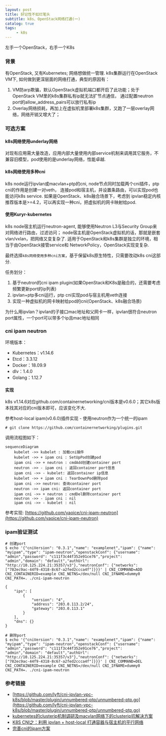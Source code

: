 ```yaml
---
layout: post
title: 好记性不如烂笔头
subtitle: k8s、OpenStack网络打通(一)
catalog: true
tags:
     - k8s
---
```


左手一个OpenStack，右手一个K8s

### 背景

有OpenStack, 又有Kubernetes; 网络想做统一管理. k8s集群运行在OpenStack VM下, 如何做到更深层面的网络打通，典型的原因有：
1. VM防arp欺骗，默认OpenStack虚拟机端口都开启了此功能；处于OpenStack VM里的k8s集群私有ip就无法扩节点通信，
通过配置neutron port的allow_address_pairs可以放行私有ip
2. Overlay网络损耗，再加上在虚拟机里部署k8s集群，又跑了一层overlay网络，网络开销又增大了；

### 可选方案

#### k8s网络使用underlay网络

对现有应用需大量改造，应用内部大量使用内部service机制来调用其它服务，不兼容旧模型，pod使用的是underlay网络，性能卓越.

#### k8s网络使用多种cni

k8s node运行ipvlan或macvlan+ptp的cni, node节点同时加载两个cni插件，ptp cni的作用是创建一对veth，
连接pod和宿主机，并设置条路由，可以实现pod也能访问k8s service. 如果是OpenStack、k8s融合场景下，考虑到
ipvlan稳定内核推荐版本是>=4.2，可以再实现一种cni，把虚拟机的网卡映射给pod.

#### 使用Kuryr-kubernetes

k8s node宿主机运行neutron-agent, 能够使用Neutron L3与Security Group来对网络进行路由，过滤访问；
node宿主机是OpenStack虚拟机的话，那就是嵌套vlan/vxlan，把网络又变复杂了. 适用于OpenStack和k8s集群是独立的环境，相当于由OpenStack接管service和
NetworkPolicy，OpenStack实现变复杂.

最终选择`k8s网络使用多种cni方案`，基于保留k8s原生特性，只需要改动k8s cni这部分. 

任务划分：
1. 基于neutron的cni ipam plugin(如果OpenStack和K8s是融合的，还需要考虑频繁更新port的ip列表)
2. ipvlan+ptp多cni运行，ptp cni实现pod与宿主机用veth连接
3. 实现一种虚拟机的网卡映射给pod的cni(OpenStack、k8s融合场景)

为什么用ipvlan？ipvlan的子接口mac地址和父网卡一样，ipvlan很符合neutron port属性，一个port可以带多个ip且mac地址相同

### cni ipam neutron

环境版本：
- Kubernetes：v1.14.6
- Etcd：3.3.12
- Docker：18.09.9
- dlv：1.4.0
- Golang：1.12.7

#### 实现
k8s v1.14.6对应github.com/containernetworking/cni版本是v0.6.0；其它k8s版本找其对应的cni版本即可，应该变化不大.

参考host-local ipam(v0.6.0)插件实现 - 使用neutron作为一个统一的ipam
```
# git clone https://github.com/containernetworking/plugins.git
```

调用流程图如下：

```mermaid
sequenceDiagram
    kubelet ->> kubelet : 加载cni插件
    kubelet ->> + ipam cni : SetUpPod创建pod
    ipam cni ->> + neutron : cmdAdd创建container port
    neutron ->> - ipam cni : 返回container port信息
    ipam cni ->> - kubelet: 返回container ip信息
    kubelet ->> + ipam cni : TearDownPod删除pod
    ipam cni ->> neutron: 查询container port
    neutron ->> ipam cni: 返回container port
    ipam cni ->> + neutron : cmdDel删除container port
    neutron ->> - ipam cni : nil
    ipam cni ->> - kubelet : nil
```

参考实现: [https://github.com/yaoice/cni-ipam-neutron](https://github.com/yaoice/cni-ipam-neutron)

### ipam验证测试
```
# 创建port
$ echo '{"cniVersion": "0.3.1","name": "examplenet","ipam": {"name": "myipam","type": "ipam-neutron","openstackConf": {"username": "admin","password": "c111f3c44f352e91ce76","project": "admin","domain": "default","authUrl": "http://10.125.224.21:35357/v3"},"neutronConf": {"networks": ["782ec9ac-44f9-4318-8c67-a2fed2ccca4f"]}}}' | CNI_COMMAND=ADD CNI_CONTAINERID=example CNI_NETNS=/dev/null CNI_IFNAME=dummy0 CNI_PATH=. ./cni-ipam-neutron

{
    "ips": [
        {
            "version": "4",
            "address": "203.0.113.2/24",
            "gateway": "203.0.113.1"
        }
    ],
    "dns": {}
}
```

```
# 删除port
$ echo '{"cniVersion": "0.3.1","name": "examplenet","ipam": {"name": "myipam","type": "ipam-neutron","openstackConf": {"username": "admin","password": "c111f3c44f352e91ce76","project": "admin","domain": "default","authUrl": "http://10.125.224.21:35357/v3"},"neutronConf": {"networks": ["782ec9ac-44f9-4318-8c67-a2fed2ccca4f"]}}}' | CNI_COMMAND=DEL CNI_CONTAINERID=example CNI_NETNS=/dev/null CNI_IFNAME=dummy0 CNI_PATH=. ./cni-ipam-neutron
```

### 参考链接

- [https://github.com/lyft/cni-ipvlan-vpc-k8s/blob/master/plugin/unnumbered-ptp/unnumbered-ptp.go](https://github.com/lyft/cni-ipvlan-vpc-k8s/blob/master/plugin/unnumbered-ptp/unnumbered-ptp.go)
- [kubernetes的clusterip机制调研及macvlan网络下的clusterip坑解决方案](https://zhuanlan.zhihu.com/p/67384482)
- [K8S CNI之：利⽤ ipvlan + host-local 打通容器与宿主机的平⾏⽹络](https://juejin.im/post/5c926709f265da60e86e0ca6)
- [完善cni的ipam方案](https://jeremyxu2010.github.io/2019/07/%E5%AE%8C%E5%96%84cni%E7%9A%84ipam%E6%96%B9%E6%A1%88/)

